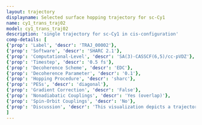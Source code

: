 ```yaml
---
layout: trajectory
displayname: Selected surface hopping trajectory for sc-Cy1
name: cy1_trans_traj02
model: cy1_trans_traj02
description: 'single trajectory for sc-Cy1 in cis-configuration'
comp-details: [
{'prop': 'Label', 'descr': 'TRAJ_00002'},
{'prop': 'Software', 'descr': 'SHARC 2.1'},
{'prop': 'Computational-Level', 'descr': 'SA(3)-CASSCF(6,5)/cc-pVDZ'},
{'prop': 'Timestep', 'descr': '0.5 fs'},
{'prop': 'Decoherence Scheme', 'descr': 'EDC'},
{'prop': 'Decoherence Parameter', 'descr': '0.1'},
{'prop': 'Hopping Procedure', 'descr': 'sharc'},
{'prop': 'PESs', 'descr': 'diagonal'},
{'prop': 'Gradient Correction', 'descr': 'False'},
{'prop': 'Nonadiabatic Couplings', 'descr': 'Yes (overlap)'},
{'prop': 'Spin-Orbit Couplings', 'descr': 'No'},
{'prop': 'Discussion', 'descr': 'This visualization depicts a trajectory of the dye sc-Cy1 in its <i>trans</i>-conformation. It is evident that the molecule remains in the first excited state for 100 fs following photoexcitation.'}
]
---
```


